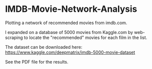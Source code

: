 # IMDB-Movie-Network-Analysis
Plotting a network of recommended movies from imdb.com.

I expanded on a database of 5000 movies from Kaggle.com by web-scraping to locate the "recommended" movies for each film in the list.   

The dataset can be downloaded here:
https://www.kaggle.com/deepmatrix/imdb-5000-movie-dataset

See the PDF file for the results.


